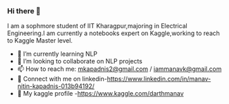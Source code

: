 ### Hi there 👋
 
I am a sophmore student of IIT Kharagpur,majoring in Electrical Engineering.I am currently a notebooks expert on Kaggle,working to reach to Kaggle Master level.

- 🌱 I’m currently learning NLP 
- 👯 I’m looking to collaborate on NLP projects 
- 📫 How to reach me: mkapadnis2@gmail.com / iammanavk@gmail.com
- 🎯 Connect with me on linkedin-https://www.linkedin.com/in/manav-nitin-kapadnis-013b94192/
- 👔 My kaggle profile -https://www.kaggle.com/darthmanav
